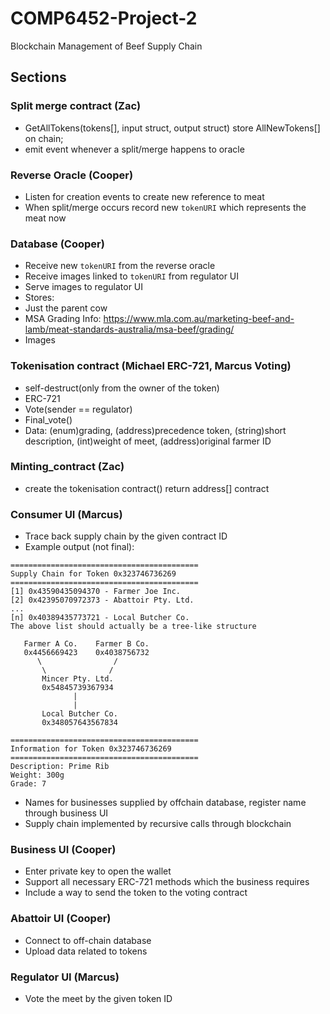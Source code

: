 # COMP6452-Project-2
Blockchain Management of Beef Supply Chain


## Sections

### Split merge contract (Zac)
  * GetAllTokens(tokens[], input struct, output struct) store AllNewTokens[] on chain; 
  * emit event whenever a split/merge happens to oracle
  
### Reverse Oracle (Cooper)
  * Listen for creation events to create new reference to meat
  * When split/merge occurs record new `tokenURI` which represents the meat now
  
### Database (Cooper)
  * Receive new `tokenURI` from the reverse oracle
  * Receive images linked to `tokenURI` from regulator UI
  * Serve images to regulator UI
  * Stores: 
   * Just the parent cow
   * MSA Grading Info: https://www.mla.com.au/marketing-beef-and-lamb/meat-standards-australia/msa-beef/grading/
   * Images
  
### Tokenisation contract (Michael ERC-721, Marcus Voting)
  * self-destruct(only from the owner of the token)
  * ERC-721
  * Vote(sender == regulator)
  * Final_vote() 
  * Data: (enum)grading,
          (address)precedence token,
          (string)short description,
          (int)weight of meet,
          (address)original farmer ID

### Minting_contract (Zac)
 * create the tokenisation contract() return address[] contract

### Consumer UI (Marcus)
  *  Trace back supply chain by the given contract ID
  * Example output (not final):
  ```
==========================================
Supply Chain for Token 0x323746736269
==========================================
[1] 0x43590435094370 - Farmer Joe Inc.
[2] 0x42395070972373 - Abattoir Pty. Ltd.
...
[n] 0x40389435773721 - Local Butcher Co.
The above list should actually be a tree-like structure

     Farmer A Co.    Farmer B Co.
     0x4456669423    0x4038756732
        \                /
         \              /
         Mincer Pty. Ltd.
         0x54845739367934
                |
                |
         Local Butcher Co.
         0x348057643567834
  
==========================================
Information for Token 0x323746736269
==========================================
Description: Prime Rib
Weight: 300g
Grade: 7
```
 * Names for businesses supplied by offchain database, register name through business UI
 * Supply chain implemented by recursive calls through blockchain

### Business UI (Cooper)
  * Enter private key to open the wallet
  * Support all necessary ERC-721 methods which the business requires
  * Include a way to send the token to the voting contract
  
### Abattoir UI (Cooper)
  * Connect to off-chain database
  * Upload data related to tokens

### Regulator UI (Marcus)
  *  Vote the meet by the given token ID
